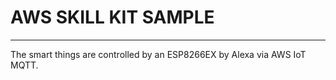 # AWS SKILL KIT SAMPLE
-------------------

The smart things are controlled by an ESP8266EX by Alexa via AWS IoT MQTT.
